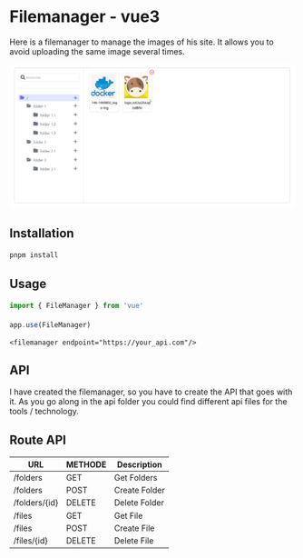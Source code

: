 # Filemanager - vue3

Here is a filemanager to manage the images of his site. It allows you to avoid uploading the same image several times.

[![Filemanger](filemanager.png)](https://raw.githubusercontent.com/theomeunier/dotfile/master/filemanager.png)

## Installation

```bash
pnpm install 
```

## Usage

```js
import { FileManager } from 'vue'

app.use(FileManager)
```

```vue
<filemanager endpoint="https://your_api.com"/>
```


## API

I have created the filemanager, so you have to create the API that goes with it. As you go along in the api folder you
could find different api files for the tools / technology.

## Route API

| URL           | METHODE | Description   |
|---------------|---------|---------------|
| /folders      | GET     | Get Folders   |
| /folders      | POST    | Create Folder |
| /folders/{id} | DELETE  | Delete Folder |
| /files        | GET     | Get File      |
| /files        | POST    | Create File   |
| /files/{id}   | DELETE  | Delete File   |